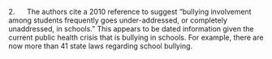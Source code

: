 2.      The authors cite a 2010 reference to suggest “bullying
involvement among students frequently goes under-addressed, or
completely unaddressed, in schools.” This appears to be dated
information given the current public health crisis that is bullying in
schools. For example, there are now more than 41 state laws regarding
school bullying.
